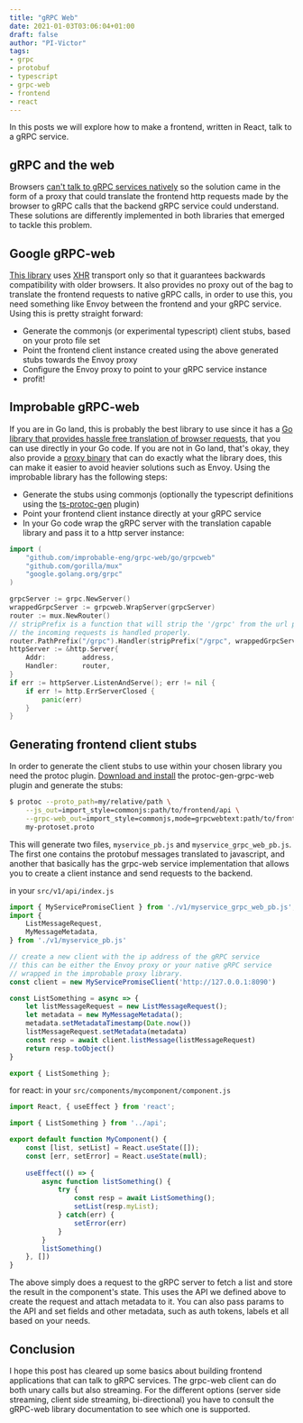 ```yaml
---
title: "gRPC Web"
date: 2021-01-03T03:06:04+01:00
draft: false
author: "PI-Victor"
tags:
- grpc
- protobuf
- typescript
- grpc-web
- frontend
- react
---
```


In this posts we will explore how to make a frontend, written in
React, talk to a gRPC service.

## gRPC and the web

Browsers [can't talk to gRPC services natively](https://grpc.io/blog/state-of-grpc-web/#the-grpc-web-spec)
so the solution came in the form of a proxy that could translate the frontend http requests
made by the browser to gRPC calls that the backend gRPC service could understand.  
These solutions are differently implemented in both libraries that emerged to tackle this
problem.

## Google gRPC-web

[This library](https://github.com/grpc/grpc-web) uses [XHR](https://en.wikipedia.org/wiki/XMLHttpRequest) transport only so that
 it guarantees backwards compatibility with older browsers. It also provides no proxy
 out of the bag to translate the frontend requests to native gRPC calls, in order to use this,
 you need something like Envoy between the frontend and your gRPC service.  
 Using this is pretty straight forward:

* Generate the commonjs (or experimental typescript) client stubs, based on your proto file set
* Point the frontend client instance created using the above generated stubs towards the Envoy proxy
* Configure the Envoy proxy to point to your gRPC service instance
* profit!

## Improbable gRPC-web

If you are in Go land, this is probably the best library to use since it has a
[Go library that provides hassle free translation of browser requests](https://github.com/improbable-eng/grpc-web/tree/master/go/grpcweb), that you can use directly in your Go code.
If you are not in Go land, that's okay, they also provide a
[proxy binary](https://github.com/improbable-eng/grpc-web/tree/master/go/grpcwebproxy) that can do exactly what the library does, this can make it easier to avoid heavier solutions such as Envoy.
Using the improbable library has the following steps:

* Generate the stubs using commonjs (optionally the typescript definitions using the [ts-protoc-gen](https://github.com/improbable-eng/ts-protoc-gen) plugin)
* Point your frontend client instance directly at your gRPC service
* In your Go code wrap the gRPC server with the translation capable library and pass it to a http server instance:

```Go
import (
    "github.com/improbable-eng/grpc-web/go/grpcweb"
    "github.com/gorilla/mux"
    "google.golang.org/grpc"
)

grpcServer := grpc.NewServer()
wrappedGrpcServer := grpcweb.WrapServer(grpcServer)
router := mux.NewRouter()
// stripPrefix is a function that will strip the '/grpc' from the url path so that
// the incoming requests is handled properly.
router.PathPrefix("/grpc").Handler(stripPrefix("/grpc", wrappedGrpcServer))
httpServer := &http.Server{
    Addr:         address,
    Handler:      router,
}
if err := httpServer.ListenAndServe(); err != nil {
    if err != http.ErrServerClosed {
        panic(err)
    }
}
```

## Generating frontend client stubs

In order to generate the client stubs to use within your chosen library you need the protoc
plugin. [Download and install](https://github.com/grpc/grpc-web#code-generator-plugin) the
protoc-gen-grpc-web plugin and generate the stubs:

```bash
$ protoc --proto_path=my/relative/path \
    --js_out=import_style=commonjs:path/to/frontend/api \
    --grpc-web_out=import_style=commonjs,mode=grpcwebtext:path/to/frontend/api \
    my-protoset.proto
```

This will generate two files, `myservice_pb.js` and `myservice_grpc_web_pb.js`. The first
one contains the protobuf messages translated to javascript, and another that basically
has the grpc-web service implementation that allows you to create a client instance and
send requests to the backend.

in your `src/v1/api/index.js`

```js
import { MyServicePromiseClient } from './v1/myservice_grpc_web_pb.js';
import {
    ListMessageRequest,
    MyMessageMetadata,
} from './v1/myservice_pb.js'

// create a new client with the ip address of the gRPC service
// this can be either the Envoy proxy or your native gRPC service 
// wrapped in the improbable proxy library.
const client = new MyServicePromiseClient('http://127.0.0.1:8090')

const ListSomething = async => {
    let listMessageRequest = new ListMessageRequest();
    let metadata = new MyMessageMetadata();
    metadata.setMetadataTimestamp(Date.now())
    listMessageRequest.setMetadata(metadata)
    const resp = await client.listMessage(listMessageRequest)
    return resp.toObject()
}

export { ListSomething };
```

for react: in your `src/components/mycomponent/component.js`

```js
import React, { useEffect } from 'react';

import { ListSomething } from '../api';

export default function MyComponent() {
    const [list, setList] = React.useState([]);
    const [err, setError] = React.useState(null);
    
    useEffect(() => {
        async function listSomething() {
            try {
                const resp = await ListSomething();
                setList(resp.myList);
            } catch(err) {
                setError(err)
            }
        }
        listSomething()
    }, [])
}
```

The above simply does a request to the gRPC server to fetch a list and store
the result in the component's state. This uses the API we defined above to
create the request and attach metadata to it. You can also pass params to
the API and set fields and other metadata, such as auth tokens, labels et all
 based on your needs.

## Conclusion

I hope this post has cleared up some basics about building frontend applications
that can talk to gRPC services. The grpc-web client can do both unary calls but
also streaming. For the different options (server side streaming, client side
streaming, bi-directional) you have to consult the gRPC-web library documentation
to see which one is supported.
